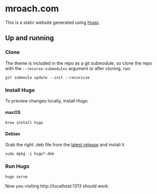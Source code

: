 # mroach.com

This is a static website generated using [Hugo].

## Up and running

### Clone

The theme is included in the repo as a git submodule, so clone the repo with the `--recurse-submodules` argument or after cloning, run:

```shell
git submoule update --init --recursive
```

### Install Hugo

To preview changes locally, install Hugo.

#### macOS

```shell
brew install hugo
```

#### Debian

Grab the right .deb file from the [latest release][hugo latest release] and install it

```shell
sudo dpkg -i hugo*.deb
```

[hugo]: https://gohugo.io/
[hugo latest release]: https://github.com/gohugoio/hugo/releases/latest

### Run Hugo

```shell
hugo serve
```

Now you visiting http://localhost:1313 should work.
